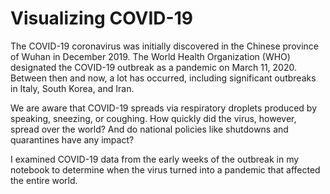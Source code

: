 # Visualizing COVID-19
The COVID-19 coronavirus was initially discovered in the Chinese province of Wuhan in December 2019. The World Health Organization (WHO) designated the COVID-19 outbreak as a pandemic on March 11, 2020. Between then and now, a lot has occurred, including significant outbreaks in Italy, South Korea, and Iran.

We are aware that COVID-19 spreads via respiratory droplets produced by speaking, sneezing, or coughing. How quickly did the virus, however, spread over the world? And do national policies like shutdowns and quarantines have any impact?


I examined COVID-19 data from the early weeks of the outbreak in my notebook to determine when the virus turned into a pandemic that affected the entire world.
